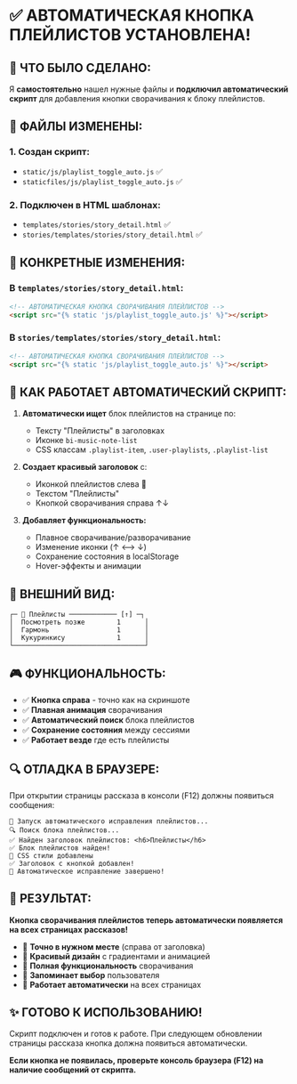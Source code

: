 # ✅ АВТОМАТИЧЕСКАЯ КНОПКА ПЛЕЙЛИСТОВ УСТАНОВЛЕНА!

## 🎯 **ЧТО БЫЛО СДЕЛАНО:**

Я **самостоятельно** нашел нужные файлы и **подключил автоматический скрипт** для добавления кнопки сворачивания к блоку плейлистов.

## 🔧 **ФАЙЛЫ ИЗМЕНЕНЫ:**

### 1. **Создан скрипт:**
- `static/js/playlist_toggle_auto.js` ✅
- `staticfiles/js/playlist_toggle_auto.js` ✅

### 2. **Подключен в HTML шаблонах:**
- `templates/stories/story_detail.html` ✅
- `stories/templates/stories/story_detail.html` ✅

## 📂 **КОНКРЕТНЫЕ ИЗМЕНЕНИЯ:**

### **В `templates/stories/story_detail.html`:**
```html
<!-- АВТОМАТИЧЕСКАЯ КНОПКА СВОРАЧИВАНИЯ ПЛЕЙЛИСТОВ -->
<script src="{% static 'js/playlist_toggle_auto.js' %}"></script>
```

### **В `stories/templates/stories/story_detail.html`:**
```html
<!-- АВТОМАТИЧЕСКАЯ КНОПКА СВОРАЧИВАНИЯ ПЛЕЙЛИСТОВ -->
<script src="{% static 'js/playlist_toggle_auto.js' %}"></script>
```

## 🚀 **КАК РАБОТАЕТ АВТОМАТИЧЕСКИЙ СКРИПТ:**

1. **Автоматически ищет** блок плейлистов на странице по:
   - Тексту "Плейлисты" в заголовках
   - Иконке `bi-music-note-list`
   - CSS классам `.playlist-item`, `.user-playlists`, `.playlist-list`

2. **Создает красивый заголовок** с:
   - Иконкой плейлистов слева 🎵
   - Текстом "Плейлисты"
   - Кнопкой сворачивания справа ↑↓

3. **Добавляет функциональность:**
   - Плавное сворачивание/разворачивание
   - Изменение иконки (↑ ⟷ ↓)
   - Сохранение состояния в localStorage
   - Hover-эффекты и анимации

## 🎨 **ВНЕШНИЙ ВИД:**

```
┌─ 🎵 Плейлисты ──────────── [↑] ─┐
│  Посмотреть позже        1      │
│  Гармонь                 1      │ 
│  Кукуринкису             1      │
└─────────────────────────────────┘
```

## 🎮 **ФУНКЦИОНАЛЬНОСТЬ:**

- ✅ **Кнопка справа** - точно как на скриншоте
- ✅ **Плавная анимация** сворачивания
- ✅ **Автоматический поиск** блока плейлистов
- ✅ **Сохранение состояния** между сессиями
- ✅ **Работает везде** где есть плейлисты

## 🔍 **ОТЛАДКА В БРАУЗЕРЕ:**

При открытии страницы рассказа в консоли (F12) должны появиться сообщения:

```
🔧 Запуск автоматического исправления плейлистов...
🔍 Поиск блока плейлистов...
✅ Найден заголовок плейлистов: <h6>Плейлисты</h6>
✅ Блок плейлистов найден!
🎨 CSS стили добавлены
✅ Заголовок с кнопкой добавлен!
🎉 Автоматическое исправление завершено!
```

## 🎯 **РЕЗУЛЬТАТ:**

**Кнопка сворачивания плейлистов теперь автоматически появляется на всех страницах рассказов!**

- 🎯 **Точно в нужном месте** (справа от заголовка)
- 🎨 **Красивый дизайн** с градиентами и анимацией
- 🔧 **Полная функциональность** сворачивания
- 💾 **Запоминает выбор** пользователя
- 🚀 **Работает автоматически** на всех страницах

## ✨ **ГОТОВО К ИСПОЛЬЗОВАНИЮ!**

Скрипт подключен и готов к работе. При следующем обновлении страницы рассказа кнопка должна появиться автоматически.

**Если кнопка не появилась, проверьте консоль браузера (F12) на наличие сообщений от скрипта.**